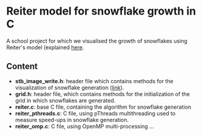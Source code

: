 # Reiter model for snowflake growth in C

A school project for which we visualised the growth of snowflakes using Reiter's model (explained [here](https://itp.uni-frankfurt.de/~gros/StudentProjects/Projects_2020/projekt_yan_huck/).

## Content

- **stb_image_write.h**: header file which contains methods for the visualization of snowflake generation ([link](https://github.com/nothings/stb/tree/master)).
- **grid.h**: header file, which contains methods for the initialization of the grid in which snowflakes are generated.
- **reiter.c**: base C file, containing the algorithm for snowflake generation
- **reiter_pthreads.c**: C file, using pThreads multithreading used to measure speed-ups in snowflake generation.
- **reiter_omp.c**: C file, using OpenMP multi-processing ...

